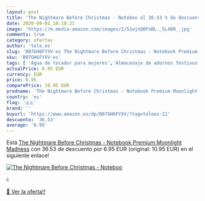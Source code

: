 ```yaml
---
layout: post
title: 'The Nightmare Before Christmas - Noteboo al 36.53 % de descuento'
date: 2020-09-01 10:10:21
image: 'https://m.media-amazon.com/images/I/51wjnQOFnBL._SL400_.jpg'
comments: true
category: ofertas
author: 'tole.es'
slug: 'B07GH6FYXV-es The Nightmare Before Christmas - Notebook Premium...'
sku: 'B07GH6FYXV-es'
tags: [ 'Agua de tocador para mujeres','Almacenaje de adornos festivos','Almacenamiento y organización','Belleza','Fragancias para mujeres','Hogar y cocina','Iluminación','Iluminación de interior','Iluminación decorativa y para usos específicos de interior','Juguetes','Juguetes electrónicos','Juguetes y juegos','Perfumes y fragancias','Velas eléctricas y LED','Videojuegos para niños','christmas', ]
actualPrice: 6.95 EUR
currency: EUR
price: 6.95
comparePrice: 10.95 EUR
prodname: 'The Nightmare Before Christmas - Notebook Premium Moonlight Madness'
country: 'es'
flag: '🇪🇸'
brand: ''
buyurl: 'https://www.amazon.es/dp/B07GH6FYXV/?tag=tolees-21'
descuento: '36.53'
average: '6.95'
---
```


Está [The Nightmare Before Christmas - Notebook Premium Moonlight Madness](https://www.amazon.es/dp/B07GH6FYXV/?tag=tolees-21) con 36.53 de descuento por 6.95 EUR (original: 10.95 EUR) en el siguiente enlace!

[![The Nightmare Before Christmas - Noteboo](https://m.media-amazon.com/images/I/51wjnQOFnBL._SL400_.jpg)](https://www.amazon.es/dp/B07GH6FYXV/?tag=tolees-21)

ℹ️:


[🛒 Ver la oferta!!](https://www.amazon.es/dp/B07GH6FYXV/?tag=tolees-21)
